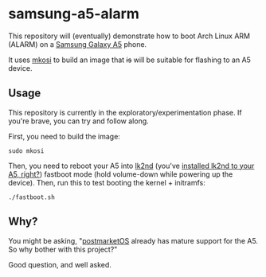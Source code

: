 # samsung-a5-alarm

This repository will (eventually) demonstrate how to boot Arch Linux ARM (ALARM) on a [Samsung Galaxy A5][1] phone.

It uses [mkosi][2] to build an image that ~~is~~ will be suitable for flashing to an A5 device.

## Usage

This repository is currently in the exploratory/experimentation phase. If you're brave, you can try and follow along.

First, you need to build the image:

```
sudo mkosi
```

Then, you need to reboot your A5 into [lk2nd][4] (you've [installed lk2nd to your A5, right?][5]) fastboot mode (hold volume-down while powering up the device). Then, run this to test booting the kernel + initramfs:

```
./fastboot.sh
```

## Why?

You might be asking, "[postmarketOS][3] already has mature support for the A5. So why bother with this project?"

Good question, and well asked.

[1]: https://wiki.postmarketos.org/wiki/Samsung_Galaxy_A5_2015_(samsung-a5)
[2]: https://github.com/systemd/mkosi
[3]: https://postmarketos.org/
[4]: https://github.com/msm8916-mainline/lk2nd#lk2nd
[5]: https://github.com/msm8916-mainline/lk2nd#installation
